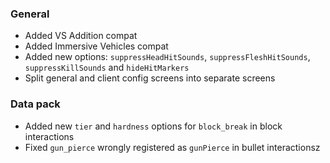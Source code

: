 ### General
- Added VS Addition compat
- Added Immersive Vehicles compat
- Added new options: `suppressHeadHitSounds`, `suppressFleshHitSounds`, `suppressKillSounds` and `hideHitMarkers`
- Split general and client config screens into separate screens

### Data pack
- Added new `tier` and `hardness` options for `block_break` in block interactions 
- Fixed `gun_pierce` wrongly registered as `gunPierce` in bullet interactionsz
